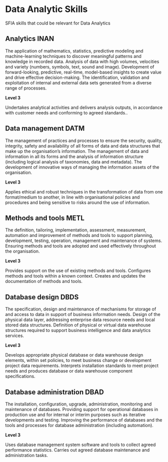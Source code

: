 # Data Analytic Skills

SFIA skills that could be relevant for Data Analytics

## Analytics INAN

The application of mathematics, statistics, predictive modeling and machine-learning techniques to discover meaningful patterns and knowledge in recorded data. Analysis of data with high volumes, velocities and variety (numbers, symbols, text, sound and image). Development of forward-looking, predictive, real-time, model-based insights to create value and drive effective decision-making. The identification, validation and exploitation of internal and external data sets generated from a diverse range of processes. 

**Level 3**

Undertakes analytical activities and delivers analysis outputs, in accordance with customer needs and conforming to agreed standards..

## Data management DATM

The management of practices and processes to ensure the security, quality, integrity, safety and availability of all forms of data and data structures that make up the organisation’s information. The management of data and information in all its forms and the analysis of information structure (including logical analysis of taxonomies, data and metadata). The development of innovative ways of managing the information assets of the organisation.

**Level 3**

Applies ethical and robust techniques in the transformation of data from one format/medium to another, in line with organisational policies and procedures and being sensitive to risks around the use of information.

## Methods and tools METL

The definition, tailoring, implementation, assessment, measurement, automation and improvement of methods and tools to support planning, development, testing, operation, management and maintenance of systems. Ensuring methods and tools are adopted and used effectively throughout the organisation.

**Level 3**

Provides support on the use of existing methods and tools. Configures methods and tools within a known context. Creates and updates the documentation of methods and tools.

## Database design DBDS

The specification, design and maintenance of mechanisms for storage of and access to data in support of business information needs. Design of the physical data layer, addressing enterprise data resource needs and local stored data structures. Definition of physical or virtual data warehouse structures required to support business intelligence and data analytics services.

**Level 3**

Develops appropriate physical database or data warehouse design elements, within set policies, to meet business change or development project data requirements. Interprets installation standards to meet project needs and produces database or data warehouse component specifications. 

## Database administration DBAD

The installation, configuration, upgrade, administration, monitoring and maintenance of databases. Providing support for operational databases in production use and for internal or interim purposes such as iterative developments and testing. Improving the performance of databases and the tools and processes for database administration (including automation).

**Level 3**

Uses database management system software and tools to collect agreed performance statistics. Carries out agreed database maintenance and administration tasks.
